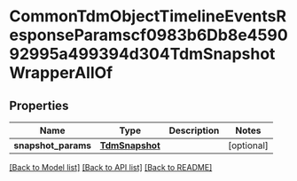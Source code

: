 # CommonTdmObjectTimelineEventsResponseParamscf0983b6Db8e459092995a499394d304TdmSnapshotWrapperAllOf


## Properties
Name | Type | Description | Notes
------------ | ------------- | ------------- | -------------
**snapshot_params** | [**TdmSnapshot**](TdmSnapshot.md) |  | [optional] 

[[Back to Model list]](../README.md#documentation-for-models) [[Back to API list]](../README.md#documentation-for-api-endpoints) [[Back to README]](../README.md)


